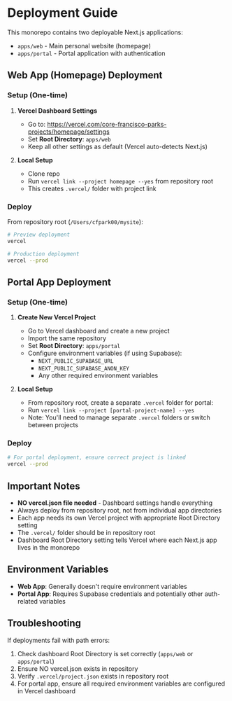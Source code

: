 # Deployment Guide

This monorepo contains two deployable Next.js applications:
- `apps/web` - Main personal website (homepage)
- `apps/portal` - Portal application with authentication

## Web App (Homepage) Deployment

### Setup (One-time)

1. **Vercel Dashboard Settings**
   - Go to: https://vercel.com/core-francisco-parks-projects/homepage/settings
   - Set **Root Directory**: `apps/web`
   - Keep all other settings as default (Vercel auto-detects Next.js)

2. **Local Setup**
   - Clone repo
   - Run `vercel link --project homepage --yes` from repository root
   - This creates `.vercel/` folder with project link

### Deploy

From repository root (`/Users/cfpark00/mysite`):

```bash
# Preview deployment
vercel

# Production deployment  
vercel --prod
```

## Portal App Deployment

### Setup (One-time)

1. **Create New Vercel Project**
   - Go to Vercel dashboard and create a new project
   - Import the same repository
   - Set **Root Directory**: `apps/portal`
   - Configure environment variables (if using Supabase):
     - `NEXT_PUBLIC_SUPABASE_URL`
     - `NEXT_PUBLIC_SUPABASE_ANON_KEY`
     - Any other required environment variables

2. **Local Setup**
   - From repository root, create a separate `.vercel` folder for portal:
   - Run `vercel link --project [portal-project-name] --yes`
   - Note: You'll need to manage separate `.vercel` folders or switch between projects

### Deploy

```bash
# For portal deployment, ensure correct project is linked
vercel --prod
```

## Important Notes

- **NO vercel.json file needed** - Dashboard settings handle everything
- Always deploy from repository root, not from individual app directories
- Each app needs its own Vercel project with appropriate Root Directory setting
- The `.vercel/` folder should be in repository root
- Dashboard Root Directory setting tells Vercel where each Next.js app lives in the monorepo

## Environment Variables

- **Web App**: Generally doesn't require environment variables
- **Portal App**: Requires Supabase credentials and potentially other auth-related variables

## Troubleshooting

If deployments fail with path errors:
1. Check dashboard Root Directory is set correctly (`apps/web` or `apps/portal`)
2. Ensure NO vercel.json exists in repository
3. Verify `.vercel/project.json` exists in repository root
4. For portal app, ensure all required environment variables are configured in Vercel dashboard